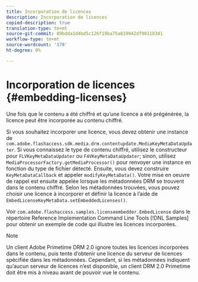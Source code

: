 ```yaml
---
title: Incorporation de licences
description: Incorporation de licences
copied-description: true
translation-type: tm+mt
source-git-commit: 89bdda1d4bd5c126f19ba75a819942df901183d1
workflow-type: tm+mt
source-wordcount: '179'
ht-degree: 0%

---
```



# Incorporation de licences {#embedding-licenses}

Une fois que le contenu a été chiffré et qu’une licence a été prégénérée, la licence peut être incorporée au contenu chiffré.

Si vous souhaitez incorporer une licence, vous devez obtenir une instance de `com.adobe.flashaccess.sdk.media.drm.contentupdate.MediaKeyMetaDataUpdater`. Si vous connaissez le type de contenu chiffré, utilisez le constructeur pour `FLVKeyMetaDataUpdater` ou `F4VKeyMetaDataUpdater`; sinon, utilisez `MediaProcessorFactory.getMediaProcessor()` pour renvoyer une instance en fonction du type de fichier détecté. Ensuite, vous devez construire `KeyMetaDataCallback` et appeler `modifyKeyMetaData()`. Votre mise en oeuvre de rappel est ensuite appelée lorsque les métadonnées DRM se trouvent dans le contenu chiffré. Selon les métadonnées trouvées, vous pouvez choisir une licence à incorporer et définir la licence à l’aide de `EmbedLicenseKeyMetaData.setEmbeddedLicenses()`.

Voir `com.adobe.flashaccess.samples.licenseembedder.EmbedLicense` dans le répertoire Reference Implementation Command Line Tools [!DNL Samples] pour obtenir un exemple de code qui illustre les licences incorporées.

>[!NOTE]
>
>Un client Adobe Primetime DRM 2.0 ignore toutes les licences incorporées dans le contenu, puis tente d’obtenir une licence du serveur de licences spécifiée dans les métadonnées. Cependant, si les métadonnées indiquent qu’aucun serveur de licences n’est disponible, un client DRM 2.0 Primetime doit être mis à niveau avant de pouvoir vue le contenu.

